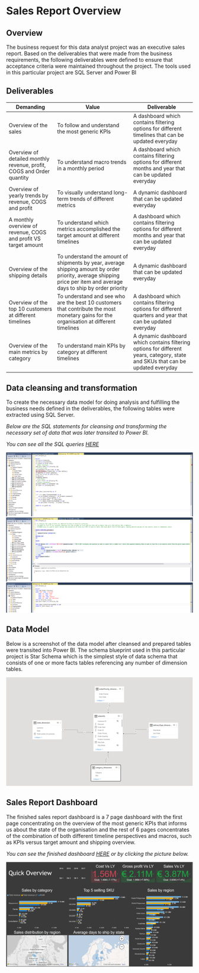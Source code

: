 # Sales Report Overview

## Overview

The business request for this data analyst project was an executive sales report. Based on the deliverables that were made from the business requirements, the following deliverables were defined to ensure that acceptance criteria were maintained throughout the project. The tools used in this particular project are SQL Server and Power BI

## Deliverables

| Demanding | Value | Deliverable |
| ----------- | ----------- | ----------- |
| Overview of the sales | To follow and understand the most generic KPIs | A dashboard which contains filtering options for different timelines that can be updated everyday |
| Overview of detailed monthly revenue, profit, COGS and Order quantity | To understand macro trends in a monthly period | A dashboard which contains filtering options for different months and year that can be updated everyday |
| Overview of yearly trends by revenue, COGS and profit | To visually understand long-term trends of different metrics | A dynamic dashboard that can be updated everyday |
| A monthly overview of revenue, COGS and profit VS target amount | To understand which metrics accomplished the target amount at different timelines | A dashboard which contains filtering options for different months and year that can be updated everyday |
| Overview of the shipping details | To understand the amount of shipments by year, average shipping amount by order priority, average shipping price per item and average days to ship by order priority | A dynamic dashboard that can be updated everyday |
| Overview of the top 10 customers at different timelines | To understand and see who are the best 10 customers that contribute the most monetary gains for the organisation at different timelines | A dashboard which contains filtering options for different quarters and year that can be updated everyday |
| Overview of the main metrics by category | To understand main KPIs by category at different timelines | A dynamic dashboard which contains filtering options for different years, category, state and SKUs that can be updated everyday |

## Data cleansing and transformation

To create the necessary data model for doing analysis and fulfilling the business needs defined in the deliverables, the following tables were extracted using SQL Server.

*Below are the SQL statements for cleansing and transforming the necessary set of data that was later transited to Power BI.*

*You can see all the SQL queries [HERE](https://github.com/rhannula/Sales_Report/tree/main/SQL_Queries)*

![](https://raw.githubusercontent.com/rhannula/Sales_Report/main/Images/Screenshot%202022-03-27%20225648.png) ![](https://raw.githubusercontent.com/rhannula/Sales_Report/main/Images/Screenshot%202022-03-27%20225413.png)
![](https://raw.githubusercontent.com/rhannula/Sales_Report/main/Images/Screenshot%202022-03-27%20223507.png)


## Data Model

Below is a screenshot of the data model after cleansed and prepared tables were transited into Power BI. The schema blueprint used in this particular project is Star Schema which is the simplest style of data schema that consists of one or more facts tables referencing any number of dimension tables.

![](https://raw.githubusercontent.com/rhannula/Sales_Report/main/Images/Screenshot%202022-03-28%20211106.png)


## Sales Report Dashboard

The finished sales report dashboard is a 7 page dashboard with the first page concentrating on the overview of the most generic KPIs that informs us about the state of the organisation and the rest of 6 pages concentrates of the combination of both different timeline perspectives and macros, such as KPIs versus target amount and shipping overview.

*You can see the finished dashboard [HERE](https://app.powerbi.com/groups/me/reports/e38d527a-d260-4079-b7fd-8f305c4e03c3/ReportSection?redirectedFromSignup=1) or by clicking the picture below.*

[![](https://raw.githubusercontent.com/rhannula/Sales_Report/main/Images/Screenshot%202022-03-28%20211149.png)](https://app.powerbi.com/groups/me/reports/e38d527a-d260-4079-b7fd-8f305c4e03c3/ReportSection?redirectedFromSignup=1)
